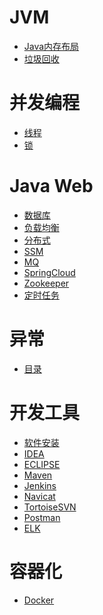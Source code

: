 # JVM
- <a href="content/jvm/Java内存布局.md">Java内存布局</a>
- <a href="content/jvm/gc.md">垃圾回收</a>

# 并发编程
- <a href="content/concurrent/threads.md">线程</a>
- <a href="content/concurrent/lock.md">锁</a>

# Java Web
- <a href="content/JavaWeb/db.md">数据库</a>
- <a href="content/JavaWeb/LB.md">负载均衡</a>
- <a href="content/JavaWeb/distribution.md">分布式</a>
- <a href="content/JavaWeb/ssm.md">SSM</a>
- <a href="content/JavaWeb/mq.md">MQ</a>
- <a href="content/JavaWeb/SpringCloud.md">SpringCloud</a>
- <a href="content/JavaWeb/zookeeper.md">Zookeeper</a>
- <a href="content/JavaWeb/scheduler.md">定时任务</a>

# 异常
- <a href="content/exceptions.md">目录</a>

# 开发工具
- <a href="content/utils/软件安装.md">软件安装</a>
- <a href="content/utils/idea.md">IDEA</a>
- <a href="content/utils/eclipse.md">ECLIPSE</a>
- <a href="content/utils/maven.md">Maven</a>
- <a href="content/utils/jenkins.md">Jenkins</a>
- <a href="content/utils/Navicat.md">Navicat</a>
- <a href="content/utils/TortoiseSVN.md">TortoiseSVN</a>
- <a href="content/utils/Postman.md">Postman</a>
- <a href="content/utils/elk.md">ELK</a>

# 容器化
- <a href="content/container/docker.md">Docker</a>
